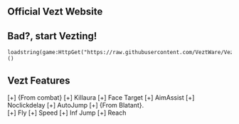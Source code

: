 ## Official Vezt Website
## Bad?, start Vezting!
```
loadstring(game:HttpGet("https://raw.githubusercontent.com/VeztWare/Vezt/main/Vezt%20V3.lua"))()
```
## Vezt Features
[+] {From combat} 
[+] Killaura
[+] Face Target
[+] AimAssist
[+] Noclickdelay
[+] AutoJump
        [+] {From Blatant}.                         
[+] Fly
[+] Speed
[+] Inf Jump
[+] Reach
